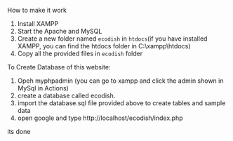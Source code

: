 How to make it work 

1. Install XAMPP
2. Start the Apache and MySQL
3. Create a new folder named `ecodish` in `htdocs`(if you have installed XAMPP, you can find the htdocs folder in C:\xampp\htdocs)
4. Copy all the provided files in `ecodish` folder

To Create Database of this website:
1. Opeh myphpadmin (you can go to xampp and click the admin shown in MySql in Actions)
2. create a database called ecodish.
3. import the database.sql file provided above to create tables and sample data
4. open google and type http://localhost/ecodish/index.php

its done

